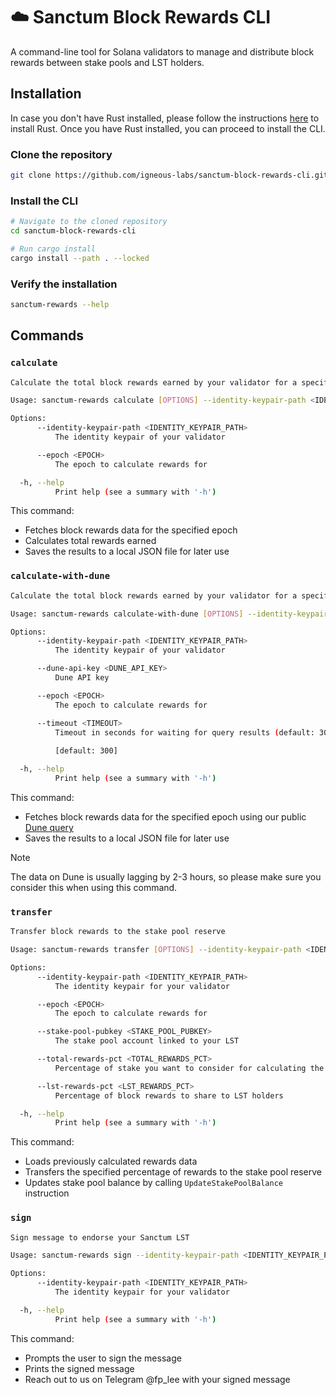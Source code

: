 # ☁️ Sanctum Block Rewards CLI 

A command-line tool for Solana validators to manage and distribute block rewards between stake pools and LST holders.

## Installation

In case you don't have Rust installed, please follow the instructions [here](https://www.rust-lang.org/tools/install) to install Rust. Once you have Rust installed, you can proceed to install the CLI.

### Clone the repository

```bash
git clone https://github.com/igneous-labs/sanctum-block-rewards-cli.git
```

### Install the CLI

```bash
# Navigate to the cloned repository
cd sanctum-block-rewards-cli

# Run cargo install
cargo install --path . --locked 
```

### Verify the installation

```bash
sanctum-rewards --help
```

## Commands

### `calculate`

```bash
Calculate the total block rewards earned by your validator for a specific epoch.

Usage: sanctum-rewards calculate [OPTIONS] --identity-keypair-path <IDENTITY_KEYPAIR_PATH>

Options:
      --identity-keypair-path <IDENTITY_KEYPAIR_PATH>
          The identity keypair of your validator

      --epoch <EPOCH>
          The epoch to calculate rewards for

  -h, --help
          Print help (see a summary with '-h')
```

This command:
- Fetches block rewards data for the specified epoch
- Calculates total rewards earned
- Saves the results to a local JSON file for later use

### `calculate-with-dune`

```bash
Calculate the total block rewards earned by your validator for a specific epoch.

Usage: sanctum-rewards calculate-with-dune [OPTIONS] --identity-keypair-path <IDENTITY_KEYPAIR_PATH>

Options:
      --identity-keypair-path <IDENTITY_KEYPAIR_PATH>
          The identity keypair of your validator

      --dune-api-key <DUNE_API_KEY>
          Dune API key

      --epoch <EPOCH>
          The epoch to calculate rewards for

      --timeout <TIMEOUT>
          Timeout in seconds for waiting for query results (default: 300)
          
          [default: 300]

  -h, --help
          Print help (see a summary with '-h')
```

This command:
- Fetches block rewards data for the specified epoch using our public [Dune query](https://dune.com/queries/4745888)
- Saves the results to a local JSON file for later use

> [!NOTE]  
> The data on Dune is usually lagging by 2-3 hours, so please make sure you consider this when using this command.


### `transfer`

```bash
Transfer block rewards to the stake pool reserve

Usage: sanctum-rewards transfer [OPTIONS] --identity-keypair-path <IDENTITY_KEYPAIR_PATH>

Options:
      --identity-keypair-path <IDENTITY_KEYPAIR_PATH>
          The identity keypair for your validator

      --epoch <EPOCH>
          The epoch to calculate rewards for

      --stake-pool-pubkey <STAKE_POOL_PUBKEY>
          The stake pool account linked to your LST

      --total-rewards-pct <TOTAL_REWARDS_PCT>
          Percentage of stake you want to consider for calculating the block rewards

      --lst-rewards-pct <LST_REWARDS_PCT>
          Percentage of block rewards to share to LST holders

  -h, --help
          Print help (see a summary with '-h')
```

This command:
- Loads previously calculated rewards data
- Transfers the specified percentage of rewards to the stake pool reserve
- Updates stake pool balance by calling `UpdateStakePoolBalance` instruction

### `sign`

```bash
Sign message to endorse your Sanctum LST

Usage: sanctum-rewards sign --identity-keypair-path <IDENTITY_KEYPAIR_PATH>

Options:
      --identity-keypair-path <IDENTITY_KEYPAIR_PATH>
          The identity keypair for your validator

  -h, --help
          Print help (see a summary with '-h')
```

This command:
- Prompts the user to sign the message
- Prints the signed message
- Reach out to us on Telegram @fp_lee with your signed message
